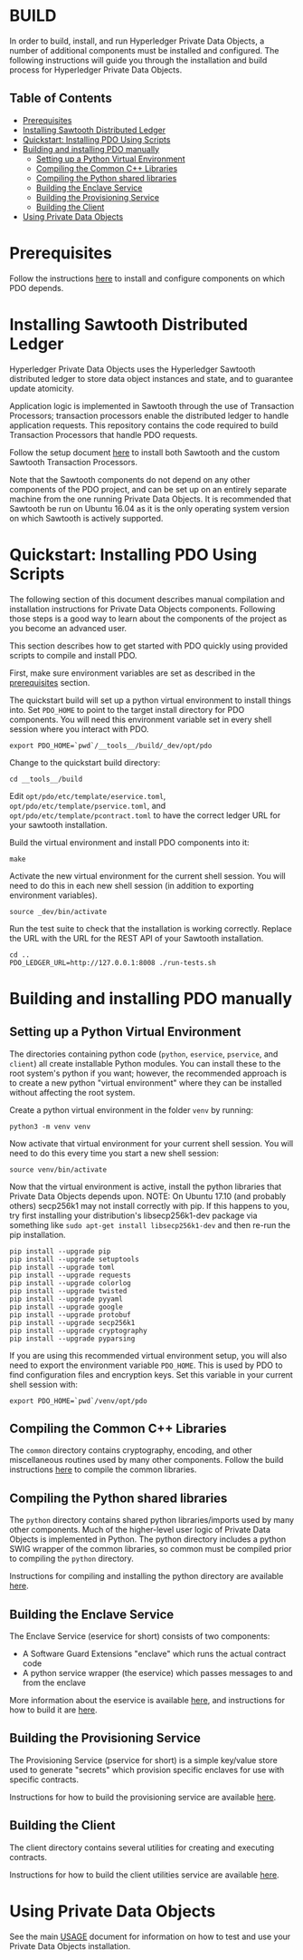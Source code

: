 <!---
Licensed under Creative Commons Attribution 4.0 International License
https://creativecommons.org/licenses/by/4.0/
--->
# BUILD

In order to build, install, and run Hyperledger Private Data Objects, a number
of additional components must be installed and configured. The following
instructions will guide you through the installation and build process for
Hyperledger Private Data Objects.

## Table of Contents

- [Prerequisites](#prerequisites)
- [Installing Sawtooth Distributed Ledger](#sawtooth)
- [Quickstart: Installing PDO Using Scripts](#quickstart)
- [Building and installing PDO manually](#manual-install)
    - [Setting up a Python Virtual Environment](#virtualenv)
    - [Compiling the Common C++ Libraries](#common)
    - [Compiling the Python shared libraries](#python)
    - [Building the Enclave Service](#eservice)
    - [Building the Provisioning Service](#pservice)
    - [Building the Client](#client)
- [Using Private Data Objects](#using)

# <a name="prerequisites"></a>Prerequisites
Follow the instructions [here](PREREQUISITES.md) to install and configure
components on which PDO depends.

# <a name="sawtooth"></a>Installing Sawtooth Distributed Ledger
Hyperledger Private Data Objects uses the Hyperledger Sawtooth distributed
ledger to store data object instances and state, and to guarantee update
atomicity.

Application logic is implemented in Sawtooth through the use of Transaction
Processors; transaction processors enable the distributed ledger to handle
application requests. This repository contains the code required to build
Transaction Processors that handle PDO requests.

Follow the setup document [here](sawtooth/docs/SETUP.md) to install both
Sawtooth and the custom Sawtooth Transaction Processors.

Note that the Sawtooth components do not depend on any other components of the
PDO project, and can be set up on an entirely separate machine from the one
running Private Data Objects. It is recommended that Sawtooth be run on Ubuntu
16.04 as it is the only operating system version on which Sawtooth is actively
supported.

# <a name="quickstart"></a>Quickstart: Installing PDO Using Scripts
The following section of this document describes manual compilation and
installation instructions for Private Data Objects components. Following those
steps is a good way to learn about the components of the project as you become
an advanced user.

This section describes how to get started with PDO quickly using provided
scripts to compile and install PDO.

First, make sure environment variables are set as described in the
[prerequisites](#prerequisites) section.

The quickstart build will set up a python virtual environment to install things
into. Set `PDO_HOME` to point to the target install directory for PDO
components. You will need this environment variable set in every shell session
where you interact with PDO.
```
export PDO_HOME=`pwd`/__tools__/build/_dev/opt/pdo
```

Change to the quickstart build directory:
```
cd __tools__/build
```

Edit `opt/pdo/etc/template/eservice.toml`,
`opt/pdo/etc/template/pservice.toml`, and `opt/pdo/etc/template/pcontract.toml`
to have the correct ledger URL for your sawtooth installation.

Build the virtual environment and install PDO components into it:
```
make
```

Activate the new virtual environment for the current shell session. You will
need to do this in each new shell session (in addition to exporting environment
variables).
```
source _dev/bin/activate
```

Run the test suite to check that the installation is working correctly. Replace
the URL with the URL for the REST API of your Sawtooth installation.
```
cd ..
PDO_LEDGER_URL=http://127.0.0.1:8008 ./run-tests.sh
```

# <a name="manual-install"></a>Building and installing PDO manually
## <a name="virtualenv"></a>Setting up a Python Virtual Environment
The directories containing python code (`python`, `eservice`, `pservice`, and
`client`) all create installable Python modules. You can install these to the
root system's python if you want; however, the recommended approach is to
create a new python "virtual environment" where they can be installed without
affecting the root system.

Create a python virtual environment in the folder `venv` by running:
```
python3 -m venv venv
```

Now activate that virtual environment for your current shell session. You will
need to do this every time you start a new shell session:
```
source venv/bin/activate
```

Now that the virtual environment is active, install the python libraries that
Private Data Objects depends upon. NOTE: On Ubuntu 17.10 (and probably others)
secp256k1 may not install correctly with pip. If this happens to you, try first
installing your distribution's libsecp256k1-dev package via something like
`sudo apt-get install libsecp256k1-dev` and then re-run the pip installation.
```
pip install --upgrade pip
pip install --upgrade setuptools
pip install --upgrade toml
pip install --upgrade requests
pip install --upgrade colorlog
pip install --upgrade twisted
pip install --upgrade pyyaml
pip install --upgrade google
pip install --upgrade protobuf
pip install --upgrade secp256k1
pip install --upgrade cryptography
pip install --upgrade pyparsing
```

If you are using this recommended virtual environment setup, you will also need
to export the environment variable `PDO_HOME`. This is used by PDO to find
configuration files and encryption keys. Set this variable in your current
shell session with:
```
export PDO_HOME=`pwd`/venv/opt/pdo
```

## <a name="common"></a>Compiling the Common C++ Libraries
The `common` directory contains cryptography, encoding, and other miscellaneous
routines used by many other components. Follow the build instructions
[here](common/BUILD.md) to compile the common libraries.

## <a name="python"></a>Compiling the Python shared libraries
The `python` directory contains shared python libraries/imports used by many
other components. Much of the higher-level user logic of Private Data Objects
is implemented in Python. The python directory includes a python SWIG wrapper
of the common libraries, so common must be compiled prior to compiling the
`python` directory.

Instructions for compiling and installing the python directory are available
[here](python/BUILD.md).

## <a name="eservice"></a>Building the Enclave Service
The Enclave Service (eservice for short) consists of two components:
- A Software Guard Extensions "enclave" which runs the actual contract code
- A python service wrapper (the eservice) which passes messages to and from the enclave

More information about the eservice is available
[here](eservice/docs/eservice.md), and instructions for how to build it are
[here](eservice/docs/BUILD.md).

## <a name="pservice"></a>Building the Provisioning Service
The Provisioning Service (pservice for short) is a simple key/value store used
to generate "secrets" which provision specific enclaves for use with specific
contracts.

Instructions for how to build the provisioning service are available
[here](pservice/docs/BUILD.md).

## <a name="client"></a>Building the Client
The client directory contains several utilities for creating and executing
contracts.

Instructions for how to build the client utilities service are available
[here](client/docs/BUILD.md).

# <a name="using"></a>Using Private Data Objects
See the main [USAGE](USAGE.md) document for information on how to test and
use your Private Data Objects installation.
